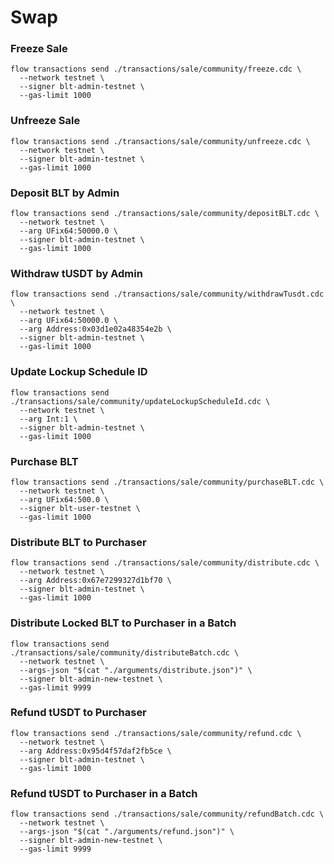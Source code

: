 # Swap
### Freeze Sale
```
flow transactions send ./transactions/sale/community/freeze.cdc \
  --network testnet \
  --signer blt-admin-testnet \
  --gas-limit 1000
```

### Unfreeze Sale
```
flow transactions send ./transactions/sale/community/unfreeze.cdc \
  --network testnet \
  --signer blt-admin-testnet \
  --gas-limit 1000
```

### Deposit BLT by Admin
```
flow transactions send ./transactions/sale/community/depositBLT.cdc \
  --network testnet \
  --arg UFix64:50000.0 \
  --signer blt-admin-testnet \
  --gas-limit 1000
```

### Withdraw tUSDT by Admin
```
flow transactions send ./transactions/sale/community/withdrawTusdt.cdc \
  --network testnet \
  --arg UFix64:50000.0 \
  --arg Address:0x03d1e02a48354e2b \
  --signer blt-admin-testnet \
  --gas-limit 1000
```

### Update Lockup Schedule ID
```
flow transactions send ./transactions/sale/community/updateLockupScheduleId.cdc \
  --network testnet \
  --arg Int:1 \
  --signer blt-admin-testnet \
  --gas-limit 1000
```

### Purchase BLT
```
flow transactions send ./transactions/sale/community/purchaseBLT.cdc \
  --network testnet \
  --arg UFix64:500.0 \
  --signer blt-user-testnet \
  --gas-limit 1000
```

### Distribute BLT to Purchaser
```
flow transactions send ./transactions/sale/community/distribute.cdc \
  --network testnet \
  --arg Address:0x67e7299327d1bf70 \
  --signer blt-admin-testnet \
  --gas-limit 1000
```

### Distribute Locked BLT to Purchaser in a Batch
```
flow transactions send ./transactions/sale/community/distributeBatch.cdc \
  --network testnet \
  --args-json "$(cat "./arguments/distribute.json")" \
  --signer blt-admin-new-testnet \
  --gas-limit 9999
```

### Refund tUSDT to Purchaser
```
flow transactions send ./transactions/sale/community/refund.cdc \
  --network testnet \
  --arg Address:0x95d4f57daf2fb5ce \
  --signer blt-admin-testnet \
  --gas-limit 1000
```

### Refund tUSDT to Purchaser in a Batch
```
flow transactions send ./transactions/sale/community/refundBatch.cdc \
  --network testnet \
  --args-json "$(cat "./arguments/refund.json")" \
  --signer blt-admin-new-testnet \
  --gas-limit 9999
```
